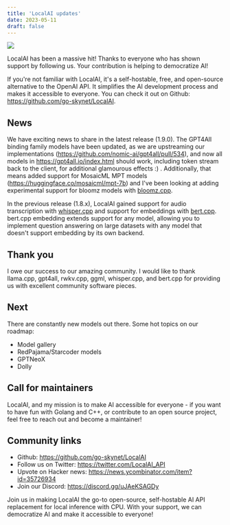 ```yaml
---
title: 'LocalAI updates'
date: 2023-05-11
draft: false
---
```


![](https://user-images.githubusercontent.com/2420543/233147843-88697415-6dbf-4368-a862-ab217f9f7342.jpeg)

LocalAI has been a massive hit! Thanks to everyone who has shown support by following us. Your contribution is helping to democratize AI!


If you're not familiar with LocalAI, it's a self-hostable, free, and open-source alternative to the OpenAI API. It simplifies the AI development process and makes it accessible to everyone. You can check it out on Github: https://github.com/go-skynet/LocalAI.

## News

We have exciting news to share in the latest release (1.9.0). 
The GPT4All binding family models have been updated, as we are upstreaming our implementations (https://github.com/nomic-ai/gpt4all/pull/534), and now all models in https://gpt4all.io/index.html should work, including token stream back to the client, for additional glamourous effects :) . Additionally, that means added support for MosaicML MPT models (https://huggingface.co/mosaicml/mpt-7b) and I've been looking at adding experimental support for bloomz models with [bloomz.cpp](https://github.com/NouamaneTazi/bloomz.cpp).

In the previous release (1.8.x), LocalAI gained support for audio transcription with [whisper.cpp](https://github.com/ggerganov/whisper.cpp) and support for embeddings with [bert.cpp](https://github.com/skeskinen/bert.cpp). bert.cpp embedding extends support for any model, allowing you to implement question answering on large datasets with any model that doesn't support embedding by its own backend.

## Thank you 

I owe our success to our amazing community. I would like to thank llama.cpp, gpt4all, rwkv.cpp, ggml, whisper.cpp, and bert.cpp for providing us with excellent community software pieces.

## Next

There are constantly new models out there. Some hot topics on our roadmap:

- Model gallery
- RedPajama/Starcoder models
- GPTNeoX
- Dolly

## Call for maintainers

LocalAI, and my mission is to make AI accessible for everyone - if you want to have fun with Golang and C++, or contribute to an open source project, feel free to reach out and become a maintainer!

## Community links

- Github: https://github.com/go-skynet/LocalAI
- Follow us on Twitter: https://twitter.com/LocalAI_API
- Upvote on Hacker news: https://news.ycombinator.com/item?id=35726934
- Join our Discord: https://discord.gg/uJAeKSAGDy

Join us in making LocalAI the go-to open-source, self-hostable AI API replacement for local inference with CPU. With your support, we can democratize AI and make it accessible to everyone!

